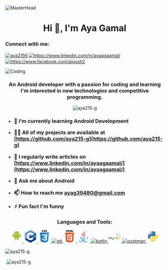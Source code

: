 ![MasterHead](https://1.bp.blogspot.com/-7A4WynwLsMw/XbBpCXG8fHI/AAAAAAAAMt4/uOa1bpLskYgrwGbllhSu2SDj_Mig8SXJQCLcBGAsYHQ/s1600/2000_600px.gif)


<h1 align="center">Hi 👋, I'm Aya Gamal</h1>


<h3 align="left">Connect with me:</h3>
<p align="left">
<a href="https://twitter.com/aya2156" target="blank"><img align="center" src="https://raw.githubusercontent.com/rahuldkjain/github-profile-readme-generator/master/src/images/icons/Social/twitter.svg" alt="aya2156" height="30" width="40" /></a>
<a href="https://linkedin.com/in/https://www.linkedin.com/in/ayaagaamal/" target="blank"><img align="center" src="https://raw.githubusercontent.com/rahuldkjain/github-profile-readme-generator/master/src/images/icons/Social/linked-in-alt.svg" alt="https://www.linkedin.com/in/ayaagaamal/" height="30" width="40" /></a>
<a href="https://fb.com/https://www.facebook.com/aioush2" target="blank"><img align="center" src="https://raw.githubusercontent.com/rahuldkjain/github-profile-readme-generator/master/src/images/icons/Social/facebook.svg" alt="https://www.facebook.com/aioush2" height="30" width="40" /></a>
</p>

<img src="https://cdn.dribbble.com/users/1162077/screenshots/3917576/support.gif" alt="Coding" class="center" >

<h3 align="center">An Android developer with a passion for coding and learning I'm interested in new technologies and competitive programming.</h3>

<p align="center"> <img src="https://komarev.com/ghpvc/?username=aya215-g&label=Profile%20views&color=0e75b6&style=flat" alt="aya215-g" /> </p>


<h3 align="left">

- 🌱 I’m currently learning **Android Development**

- 👨‍💻 All of my projects are available at [https://github.com/aya215-g](https://github.com/aya215-g)

- 📝 I regularly write articles on [https://www.linkedin.com/in/ayaagaamal/](https://www.linkedin.com/in/ayaagaamal/)

- 💬 Ask me about **Android**

- 📫 How to reach me **ayag39480@gmail.com**

- ⚡ Fun fact **I'm funny**
  </h3>


<h3 align="center">Languages and Tools:</h3>
<p align="center"> <a href="https://developer.android.com" target="_blank" rel="noreferrer"> <img src="https://raw.githubusercontent.com/devicons/devicon/master/icons/android/android-original-wordmark.svg" alt="android" width="40" height="40"/> </a> <a href="https://www.w3schools.com/cpp/" target="_blank" rel="noreferrer"> <img src="https://raw.githubusercontent.com/devicons/devicon/master/icons/cplusplus/cplusplus-original.svg" alt="cplusplus" width="40" height="40"/> </a> <a href="https://www.w3schools.com/css/" target="_blank" rel="noreferrer"> <img src="https://raw.githubusercontent.com/devicons/devicon/master/icons/css3/css3-original-wordmark.svg" alt="css3" width="40" height="40"/> </a> <a href="https://git-scm.com/" target="_blank" rel="noreferrer"> <img src="https://www.vectorlogo.zone/logos/git-scm/git-scm-icon.svg" alt="git" width="40" height="40"/> </a> <a href="https://www.w3.org/html/" target="_blank" rel="noreferrer"> <img src="https://raw.githubusercontent.com/devicons/devicon/master/icons/html5/html5-original-wordmark.svg" alt="html5" width="40" height="40"/> </a> <a href="https://www.java.com" target="_blank" rel="noreferrer"> <img src="https://raw.githubusercontent.com/devicons/devicon/master/icons/java/java-original.svg" alt="java" width="40" height="40"/> </a> <a href="https://kotlinlang.org" target="_blank" rel="noreferrer"> <img src="https://www.vectorlogo.zone/logos/kotlinlang/kotlinlang-icon.svg" alt="kotlin" width="40" height="40"/> </a> <a href="https://www.mysql.com/" target="_blank" rel="noreferrer"> <img src="https://raw.githubusercontent.com/devicons/devicon/master/icons/mysql/mysql-original-wordmark.svg" alt="mysql" width="40" height="40"/> </a> <a href="https://postman.com" target="_blank" rel="noreferrer"> <img src="https://www.vectorlogo.zone/logos/getpostman/getpostman-icon.svg" alt="postman" width="40" height="40"/> </a> <a href="https://www.python.org" target="_blank" rel="noreferrer"> <img src="https://raw.githubusercontent.com/devicons/devicon/master/icons/python/python-original.svg" alt="python" width="40" height="40"/> </a> </p>

<p><img align="center" src="https://github-readme-stats.vercel.app/api/top-langs?username=aya215-g&show_icons=true&locale=en&layout=compact" alt="aya215-g" /></p>

<p>&nbsp;<img align="center" src="https://github-readme-stats.vercel.app/api?username=aya215-g&show_icons=true&locale=en" alt="aya215-g" /></p>
